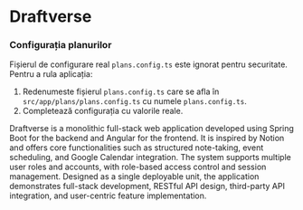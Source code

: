 # Draftverse

### Configurația planurilor
Fișierul de configurare real `plans.config.ts` este ignorat pentru securitate. Pentru a rula aplicația:
1. Redenumeste fișierul `plans.config.ts` care se afla în `src/app/plans/plans.config.ts` cu numele `plans.config.ts`.
2. Completează configurația cu valorile reale.


Draftverse is a monolithic full-stack web application developed using Spring Boot for the backend and Angular for the frontend. It is inspired by Notion and offers core functionalities such as structured note-taking, event scheduling, and Google Calendar integration. The system supports multiple user roles and accounts, with role-based access control and session management. Designed as a single deployable unit, the application demonstrates full-stack development, RESTful API design, third-party API integration, and user-centric feature implementation.
